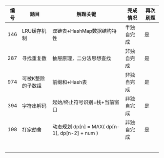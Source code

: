 | 编号 | 题目              | 解题关键                                       | 完成情况   | 再次刷题 |
| ---- | ----------------- | ---------------------------------------------- | ---------- | -------- |
| 146  | LRU缓存机制       | 双链表+HashMap数据结构特性                     | 半独自完成 | 是       |
| 287  | 寻找重复数        | 抽屉原理，二分法思想查找                       | 非独自完成 | 是       |
| 974  | 可被K整除的子数组 | 前缀和+Hash表                                  | 非独自完成 | 是       |
| 394  | 字符串解码        | 起始/终止符号识别=栈+当前窗口                  | 非独自完成 | 是       |
| 198  | 打家劫舍          | 动态规划 dp[n] = MAX( dp[n-1], dp[n-2] + num ) | 非独自完成 | 是       |
|      |                   |                                                |            |          |
|      |                   |                                                |            |          |
|      |                   |                                                |            |          |
|      |                   |                                                |            |          |
|      |                   |                                                |            |          |
|      |                   |                                                |            |          |